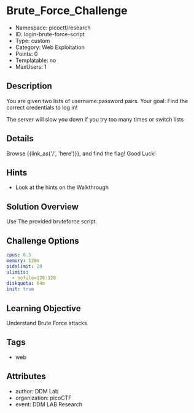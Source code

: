 # Brute_Force_Challenge

- Namespace: picoctf/research
- ID: login-brute-force-script
- Type: custom
- Category: Web Exploitation
- Points: 0
- Templatable: no
- MaxUsers: 1

## Description

You are given two lists of username:password pairs.
Your goal: Find the correct credentials to log in!

The server will slow you down if you try too many times or switch lists

## Details

Browse {{link_as('/', 'here')}}, and find the flag!
Good Luck!

## Hints

- Look at the hints on the Walkthrough

## Solution Overview

Use The provided bruteforce script.

## Challenge Options

```yaml
cpus: 0.5
memory: 128m
pidslimit: 20
ulimits:
  - nofile=128:128
diskquota: 64m
init: true
```

## Learning Objective

Understand Brute Force attacks

## Tags

- web

## Attributes

- author: DDM Lab
- organization: picoCTF
- event: DDM LAB Research